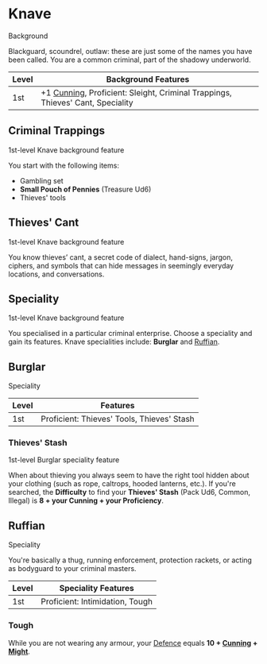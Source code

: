 # Knave

Background

Blackguard, scoundrel, outlaw: these are just some of the names you have been called. You are a common criminal, part of the shadowy underworld.

| Level             | Background Features    |
| ----------------- | - |
| 1st               | +1 [Cunning](../../pages/characters/attributes.md#cunning), Proficient: Sleight, Criminal Trappings, Thieves' Cant, Speciality |

## Criminal Trappings

1st-level Knave background feature

You start with the following items:

 * Gambling set
 * **Small Pouch of Pennies** (Treasure Ud6)
 * Thieves' tools

## Thieves' Cant

1st-level Knave background feature

You know thieves’ cant, a secret code of dialect, hand-signs, jargon, ciphers, and symbols that can hide messages in seemingly everyday locations, and conversations.

## Speciality

1st-level Knave background feature

You specialised in a particular criminal enterprise. Choose a speciality and gain its features. Knave specialities include:  **Burglar** and [Ruffian](#ruffian).

## Burglar

Speciality

| Level             | Features    |
| ----------------- | - |
| 1st               | Proficient: Thieves' Tools, Thieves' Stash |

### Thieves' Stash

1st-level Burglar speciality feature

When about thieving you always seem to have the right tool hidden about your clothing (such as rope, caltrops, hooded lanterns, etc.). If you're searched, the **Difficulty** to find your **Thieves' Stash** (Pack Ud6, Common, Illegal) is **8 + your Cunning + your Proficiency**.

## Ruffian

Speciality

You're basically a thug, running enforcement, protection rackets, or acting as bodyguard to your criminal masters.

| Level             | Speciality Features    |
| ----------------- | - |
| 1st               | Proficient: Intimidation, Tough |

### Tough

While you are not wearing any armour, your [Defence](../../pages/combat/attacks#defence) equals **10 + [Cunning](../../pages/characters/attributes#cunning) + [Might](../../pages/characters/attributes#might)**.
